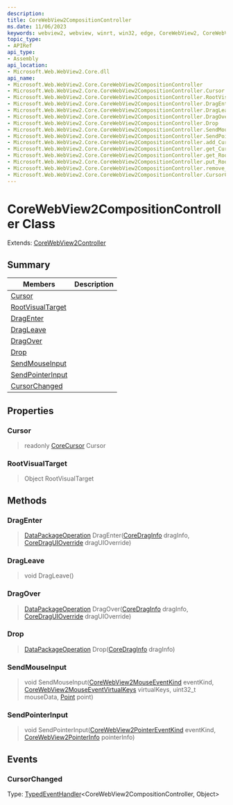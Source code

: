 ```yaml
---
description: 
title: CoreWebView2CompositionController
ms.date: 11/06/2023
keywords: webview2, webview, winrt, win32, edge, CoreWebView2, CoreWebView2Controller, browser control, edge html, CoreWebView2CompositionController
topic_type:
- APIRef
api_type:
- Assembly
api_location:
- Microsoft.Web.WebView2.Core.dll
api_name:
- Microsoft.Web.WebView2.Core.CoreWebView2CompositionController
- Microsoft.Web.WebView2.Core.CoreWebView2CompositionController.Cursor
- Microsoft.Web.WebView2.Core.CoreWebView2CompositionController.RootVisualTarget
- Microsoft.Web.WebView2.Core.CoreWebView2CompositionController.DragEnter
- Microsoft.Web.WebView2.Core.CoreWebView2CompositionController.DragLeave
- Microsoft.Web.WebView2.Core.CoreWebView2CompositionController.DragOver
- Microsoft.Web.WebView2.Core.CoreWebView2CompositionController.Drop
- Microsoft.Web.WebView2.Core.CoreWebView2CompositionController.SendMouseInput
- Microsoft.Web.WebView2.Core.CoreWebView2CompositionController.SendPointerInput
- Microsoft.Web.WebView2.Core.CoreWebView2CompositionController.add_CursorChanged
- Microsoft.Web.WebView2.Core.CoreWebView2CompositionController.get_Cursor
- Microsoft.Web.WebView2.Core.CoreWebView2CompositionController.get_RootVisualTarget
- Microsoft.Web.WebView2.Core.CoreWebView2CompositionController.put_RootVisualTarget
- Microsoft.Web.WebView2.Core.CoreWebView2CompositionController.remove_CursorChanged
- Microsoft.Web.WebView2.Core.CoreWebView2CompositionController.CursorChanged
---
```


# CoreWebView2CompositionController Class

Extends: [CoreWebView2Controller](corewebview2controller.md)



## Summary

Members|Description
--|--
[Cursor](#cursor) | 
[RootVisualTarget](#rootvisualtarget) | 
[DragEnter](#dragenter) | 
[DragLeave](#dragleave) | 
[DragOver](#dragover) | 
[Drop](#drop) | 
[SendMouseInput](#sendmouseinput) | 
[SendPointerInput](#sendpointerinput) | 
[CursorChanged](#cursorchanged) | 

## Properties

### Cursor

> readonly  [CoreCursor](/uwp/api/Windows.UI.Core.CoreCursor) Cursor

### RootVisualTarget

>  Object RootVisualTarget



## Methods

### DragEnter

> [DataPackageOperation](/uwp/api/Windows.ApplicationModel.DataTransfer.DataPackageOperation) DragEnter([CoreDragInfo](/uwp/api/Windows.ApplicationModel.DataTransfer.DragDrop.Core.CoreDragInfo) dragInfo, [CoreDragUIOverride](/uwp/api/Windows.ApplicationModel.DataTransfer.DragDrop.Core.CoreDragUIOverride) dragUIOverride)



### DragLeave

> void DragLeave()



### DragOver

> [DataPackageOperation](/uwp/api/Windows.ApplicationModel.DataTransfer.DataPackageOperation) DragOver([CoreDragInfo](/uwp/api/Windows.ApplicationModel.DataTransfer.DragDrop.Core.CoreDragInfo) dragInfo, [CoreDragUIOverride](/uwp/api/Windows.ApplicationModel.DataTransfer.DragDrop.Core.CoreDragUIOverride) dragUIOverride)



### Drop

> [DataPackageOperation](/uwp/api/Windows.ApplicationModel.DataTransfer.DataPackageOperation) Drop([CoreDragInfo](/uwp/api/Windows.ApplicationModel.DataTransfer.DragDrop.Core.CoreDragInfo) dragInfo)



### SendMouseInput

> void SendMouseInput([CoreWebView2MouseEventKind](corewebview2mouseeventkind.md) eventKind, [CoreWebView2MouseEventVirtualKeys](corewebview2mouseeventvirtualkeys.md) virtualKeys, uint32_t mouseData, [Point](/uwp/api/Windows.Foundation.Point) point)



### SendPointerInput

> void SendPointerInput([CoreWebView2PointerEventKind](corewebview2pointereventkind.md) eventKind, [CoreWebView2PointerInfo](corewebview2pointerinfo.md) pointerInfo)




## Events

### CursorChanged

Type: [TypedEventHandler](/uwp/api/Windows.Foundation.TypedEventHandler-2)&lt;CoreWebView2CompositionController, Object&gt;

